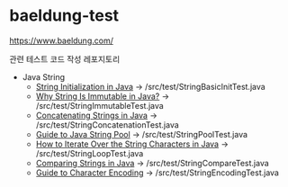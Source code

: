 # baeldung-test


https://www.baeldung.com/

관련 테스트 코드 작성 레포지토리

- Java String
  - [String Initialization in Java](https://www.baeldung.com/java-string-initialization) -> /src/test/StringBasicInitTest.java
  - [Why String Is Immutable in Java?](https://www.baeldung.com/java-string-immutable) -> /src/test/StringImmutableTest.java
  - [Concatenating Strings in Java](https://www.baeldung.com/java-strings-concatenation) -> /src/test/StringConcatenationTest.java
  - [Guide to Java String Pool](https://www.baeldung.com/java-string-pool#string-interning) -> /src/test/StringPoolTest.java
  - [How to Iterate Over the String Characters in Java](https://www.baeldung.com/java-iterate-string-characters) -> /src/test/StringLoopTest.java
  - [Comparing Strings in Java](https://www.baeldung.com/java-compare-strings) -> /src/test/StringCompareTest.java
  - [Guide to Character Encoding](https://www.baeldung.com/java-char-encoding) -> /src/test/StringEncodingTest.java